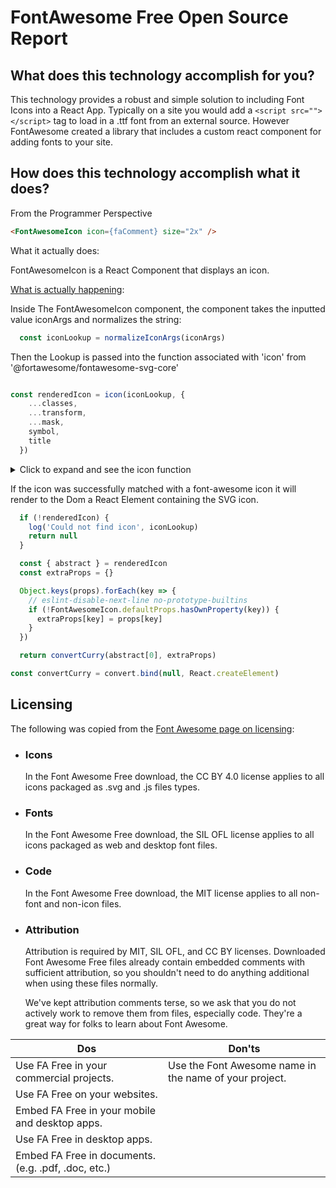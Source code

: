 # FontAwesome Free Open Source Report

## What does this technology accomplish for you?

This technology provides a robust and simple solution to including Font Icons into a React App. Typically on a site you would add a ```<script src=""></script>``` tag to load in a .ttf font from an external source. However FontAwesome created a library that includes a custom react component for adding fonts to your site.


## How does this technology accomplish what it does?

From the Programmer Perspective
```html
<FontAwesomeIcon icon={faComment} size="2x" />
```
What it actually does:

FontAwesomeIcon is a React Component that displays an icon. 

[What is actually happening][font-awesomeCompLink]:

Inside The FontAwesomeIcon component, the component takes the inputted value iconArgs and normalizes the string: 

```javascript 
  const iconLookup = normalizeIconArgs(iconArgs)
  ```

Then the Lookup is passed into the function associated with 'icon'  from '@fortawesome/fontawesome-svg-core'

```javascript

const renderedIcon = icon(iconLookup, {
    ...classes,
    ...transform,
    ...mask,
    symbol,
    title
  })
```

<details>
  <summary>Click to expand and see the icon function</summary>
  
  ##  ['icon' from '@fortawesome/fontawesome-svg-core'][icon-var]
```javascript

  var icon = resolveIcons(function (iconDefinition) {
    var params = arguments.length > 1 && arguments[1] !== undefined ? arguments[1] : {};
    var _params$transform = params.transform,
        transform = _params$transform === void 0 ? meaninglessTransform : _params$transform,
        _params$symbol = params.symbol,
        symbol = _params$symbol === void 0 ? false : _params$symbol,
        _params$mask = params.mask,
        mask = _params$mask === void 0 ? null : _params$mask,
        _params$title = params.title,
        title = _params$title === void 0 ? null : _params$title,
        _params$classes = params.classes,
        classes = _params$classes === void 0 ? [] : _params$classes,
        _params$attributes = params.attributes,
        attributes = _params$attributes === void 0 ? {} : _params$attributes,
        _params$styles = params.styles,
        styles = _params$styles === void 0 ? {} : _params$styles;
    if (!iconDefinition) return;
    var prefix = iconDefinition.prefix,
        iconName = iconDefinition.iconName,
        icon = iconDefinition.icon;
    return apiObject(_objectSpread({
      type: 'icon'
    }, iconDefinition), function () {
      ensureCss();

      if (config.autoA11y) {
        if (title) {
          attributes['aria-labelledby'] = "".concat(config.replacementClass, "-title-").concat(nextUniqueId());
        } else {
          attributes['aria-hidden'] = 'true';
          attributes['focusable'] = 'false';
        }
      }

      return makeInlineSvgAbstract({
        icons: {
          main: asFoundIcon(icon),
          mask: mask ? asFoundIcon(mask.icon) : {
            found: false,
            width: null,
            height: null,
            icon: {}
          }
        },
        prefix: prefix,
        iconName: iconName,
        transform: _objectSpread({}, meaninglessTransform, transform),
        symbol: symbol,
        title: title,
        extra: {
          attributes: attributes,
          styles: styles,
          classes: classes
        }
      });
    });
  });
```
</details>


If the icon was successfully matched with a font-awesome icon it will render to the Dom a React Element containing the SVG icon.

```javascript
  if (!renderedIcon) {
    log('Could not find icon', iconLookup)
    return null
  }

  const { abstract } = renderedIcon
  const extraProps = {}

  Object.keys(props).forEach(key => {
    // eslint-disable-next-line no-prototype-builtins
    if (!FontAwesomeIcon.defaultProps.hasOwnProperty(key)) {
      extraProps[key] = props[key]
    }
  })

  return convertCurry(abstract[0], extraProps)
```
```javascript
const convertCurry = convert.bind(null, React.createElement)
```











## Licensing

The following was copied from the [Font Awesome page on licensing][fa-license]:
* ### Icons
    In the Font Awesome Free download, the CC BY 4.0 license applies to all icons packaged as .svg and .js files types. 
* ### Fonts
    In the Font Awesome Free download, the SIL OFL license applies to all icons packaged as web and desktop font files. 
* ### Code
    In the Font Awesome Free download, the MIT license applies to all non-font and non-icon files. 
* ### Attribution
    Attribution is required by MIT, SIL OFL, and CC BY licenses. Downloaded Font Awesome Free files already contain embedded comments with sufficient attribution, so you shouldn't need to do anything additional when using these files normally.

    We've kept attribution comments terse, so we ask that you do not actively work to remove them from files, especially code. They're a great way for folks to learn about Font Awesome. 

Dos | Don'ts
------------ | -------------
Use FA Free in your commercial projects. |      Use the Font Awesome name in the name of your project.
Use FA Free on your websites. | 
Embed FA Free in your mobile and desktop apps. |
Use FA Free in desktop apps. |
Embed FA Free in documents. (e.g. .pdf, .doc, etc.) |






[fa-license]: https://fontawesome.com/license/free
[node-parser]: https://github.com/nodejs/node/blob/master/src/node_http_parser.cc

[icon-var]: https://github.com/FortAwesome/Font-Awesome/blob/master/js-packages/%40fortawesome/fontawesome-svg-core/index.js#L2255
[font-awesomeCompLink]: https://github.com/FortAwesome/react-fontawesome/blob/master/src/components/FontAwesomeIcon.js
